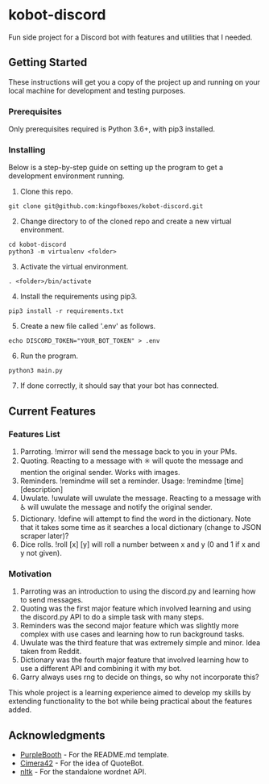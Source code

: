 # kobot-discord

Fun side project for a Discord bot with features and utilities that I needed.

## Getting Started

These instructions will get you a copy of the project up and running on your local machine for development and testing purposes.

### Prerequisites

Only prerequisites required is Python 3.6+, with pip3 installed.

### Installing

Below is a step-by-step guide on setting up the program to get a development environment running.

1. Clone this repo.

```
git clone git@github.com:kingofboxes/kobot-discord.git
```

2. Change directory to of the cloned repo and create a new virtual environment.

```
cd kobot-discord
python3 -m virtualenv <folder>
```

3. Activate the virtual environment.

```
. <folder>/bin/activate
```

4. Install the requirements using pip3.

```
pip3 install -r requirements.txt
```

5. Create a new file called '.env' as follows.

```
echo DISCORD_TOKEN="YOUR_BOT_TOKEN" > .env
```

6. Run the program.

```
python3 main.py
```

7. If done correctly, it should say that your bot has connected.

## Current Features

### Features List
1. Parroting. !mirror <message> will send the message back to you in your PMs.
2. Quoting. Reacting to a message with ✳️ will quote the message and mention the original sender. Works with images.
3. Reminders. !remindme will set a reminder. Usage: !remindme [time] [description] 
4. Uwulate. !uwulate <message> will uwulate the message. Reacting to a message with ♿ will uwulate the message and notify the original sender.
5. Dictionary. !define <word> will attempt to find the word in the dictionary. Note that it takes some time as it searches a local dictionary (change to JSON scraper later)?
6. Dice rolls. !roll [x] [y] will roll a number between x and y (0 and 1 if x and y not given).
 
### Motivation
1. Parroting was an introduction to using the discord.py and learning how to send messages.
2. Quoting was the first major feature which involved learning and using the discord.py API to do a simple task with many steps.
3. Reminders was the second major feature which was slightly more complex with use cases and learning how to run background tasks.
4. Uwulate was the third feature that was extremely simple and minor. Idea taken from Reddit.
5. Dictionary was the fourth major feature that involved learning how to use a different API and combining it with my bot.
6. Garry always uses rng to decide on things, so why not incorporate this?

This whole project is a learning experience aimed to develop my skills by extending functionality to the bot while being practical about the features added.

## Acknowledgments

* [PurpleBooth](https://gist.github.com/PurpleBooth/109311bb0361f32d87a2) - For the README.md template.
* [Cimera42](https://github.com/Cimera42/DiscordBot) - For the idea of QuoteBot.
* [nltk](https://github.com/nltk/wordnet) - For the standalone wordnet API.
